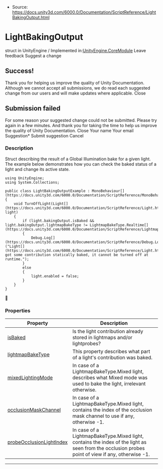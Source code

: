 * Source: https://docs.unity3d.com/6000.0/Documentation/ScriptReference/LightBakingOutput.html

# LightBakingOutput
struct in UnityEngine
/
Implemented in:[UnityEngine.CoreModule](https://docs.unity3d.com/6000.0/Documentation/ScriptReference/UnityEngine.CoreModule.html)
Leave feedback
Suggest a change
## Success!
Thank you for helping us improve the quality of Unity Documentation. Although we cannot accept all submissions, we do read each suggested change from our users and will make updates where applicable.
Close
## Submission failed
For some reason your suggested change could not be submitted. Please <a>try again</a> in a few minutes. And thank you for taking the time to help us improve the quality of Unity Documentation.
Close
Your name Your email Suggestion* Submit suggestion
Cancel
### Description
Struct describing the result of a Global Illumination bake for a given light.
The example below demonstrates how you can check the baked status of a light and change its active state.
```
using UnityEngine;
using System.Collections;  
  
public class LightBakingOutputExample : MonoBehaviour[](https://docs.unity3d.com/6000.0/Documentation/ScriptReference/MonoBehaviour.html)
{
    void TurnOffLight(Light[](https://docs.unity3d.com/6000.0/Documentation/ScriptReference/Light.html) light)
    {
        if (light.bakingOutput.isBaked && light.bakingOutput.lightmapBakeType != LightmapBakeType.Realtime[](https://docs.unity3d.com/6000.0/Documentation/ScriptReference/LightmapBakeType.Realtime.html))
        {
            Debug.Log[](https://docs.unity3d.com/6000.0/Documentation/ScriptReference/Debug.Log.html)("Light[](https://docs.unity3d.com/6000.0/Documentation/ScriptReference/Light.html) got some contribution statically baked, it cannot be turned off at runtime.");
        }
        else
        {
            light.enabled = false;
        }
    }
}

```

### Properties
Property | Description  
---|---  
[isBaked](https://docs.unity3d.com/6000.0/Documentation/ScriptReference/LightBakingOutput-isBaked.html) | Is the light contribution already stored in lightmaps and/or lightprobes?  
[lightmapBakeType](https://docs.unity3d.com/6000.0/Documentation/ScriptReference/LightBakingOutput-lightmapBakeType.html) | This property describes what part of a light's contribution was baked.  
[mixedLightingMode](https://docs.unity3d.com/6000.0/Documentation/ScriptReference/LightBakingOutput-mixedLightingMode.html) | In case of a LightmapBakeType.Mixed light, describes what Mixed mode was used to bake the light, irrelevant otherwise.  
[occlusionMaskChannel](https://docs.unity3d.com/6000.0/Documentation/ScriptReference/LightBakingOutput-occlusionMaskChannel.html) | In case of a LightmapBakeType.Mixed light, contains the index of the occlusion mask channel to use if any, otherwise -1.  
[probeOcclusionLightIndex](https://docs.unity3d.com/6000.0/Documentation/ScriptReference/LightBakingOutput-probeOcclusionLightIndex.html) | In case of a LightmapBakeType.Mixed light, contains the index of the light as seen from the occlusion probes point of view if any, otherwise -1.  
* * *

